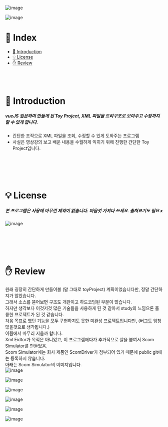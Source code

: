 ![image](https://user-images.githubusercontent.com/78777059/161461103-2e8200ca-9e96-4fb2-b187-dd67e21c955b.png)

![image](https://user-images.githubusercontent.com/78777059/161455962-4ebf712a-c428-40cb-88bc-60d9b510b403.png)

# 📌 Index
* [📖 Introduction](#-introduction)
* [💡 License](#-license)
* [✋ Review](#-review)
<br/><br/><br/><br/>

# 📖 Introduction
##### vueJS 입문하며 만들게 된 Toy Project, XML 파일을 트리구조로 보여주고 수정까지 할 수 있게 합니다.
* 간단한 조작으로 XML 파일을 조회, 수정할 수 있게 도와주는 프로그램
* 사실은 영상강의 보고 배운 내용을 수월하게 익히기 위해 진행한 간단한 Toy Project입니다.
<br/><br/><br/><br/><br/><br/>

# 💡 License
##### 본 프로그램은 사용에 아무런 제약이 없습니다. 마음껏 가져다 쓰세요. 출처표기도 필요 x
![image](https://user-images.githubusercontent.com/78777059/161460121-0ff060da-5c37-4c9b-851d-1be9c6099292.png)
<br/><br/><br/><br/><br/><br/>

# ✋ Review  
원래 굉장히 간단하게 만들어볼 (말 그대로 toyProject) 계획이었습니다만, 정말 간단하지가 않았습니다.  
그래서 소스를 뜯어보면 구조도 개판이고 하드코딩된 부분이 많습니다.  
하지만 생각보다 이것저것 많은 기술들을 사용하게 된 것 같아서 study의 느낌으론 훌륭한 프로젝트가 된 것 같습니다.  
처음 목표로 했던 기능을 모두 구현하지도 못한 미완성 프로젝트입니다만, (버그도 엄청 많을것으로 생각됩니다.)  
이쯤에서 마무리 지을까 합니다.  
Xml Eidtor가 목적은 아니었고, 이 프로그램에다가 추가적으로 살을 붙여서 Scom Simulator를 만들었음.  
Scom Simulator에는 회사 제품인 ScomDriver가 첨부되어 있기 때문에 public git에는 등록하지 않습니다.  
아래는 Scom Simulator의 이미지입니다.  
![image](https://user-images.githubusercontent.com/78777059/161459759-db08cfcb-05c6-4e2b-9b5f-83ead1999532.png)

![image](https://user-images.githubusercontent.com/78777059/161459778-a34c4a4b-b2c9-4945-8695-6e689ceb8b6f.png)

![image](https://user-images.githubusercontent.com/78777059/161459790-4ad298dc-1ab6-484f-b139-6eb3f13c8221.png)

![image](https://user-images.githubusercontent.com/78777059/161459798-46f073b5-84a6-4525-b5f4-4735c5dd45c2.png)

![image](https://user-images.githubusercontent.com/78777059/161459807-32fa6a16-48b6-4095-8ecd-0765b60483fe.png)

![image](https://user-images.githubusercontent.com/78777059/161459816-018c124f-ce09-4f59-9b22-0c3980d21f1e.png)
